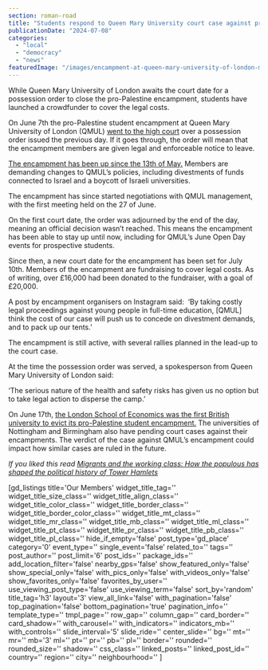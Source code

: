 ```yaml
---
section: roman-road
title: "Students respond to Queen Mary University court case against pro-Palestinian encampment by launching crowdfunder"
publicationDate: "2024-07-08"
categories: 
  - "local"
  - "democracy"
  - "news"
featuredImage: "/images/encampment-at-queen-mary-university-of-london-mile-end-palestine-1.jpg"
---
```


While Queen Mary University of London awaits the court date for a possession order to close the pro-Palestine encampment, students have launched a crowdfunder to cover the legal costs.

On June 7th the pro-Palestine student encampment at Queen Mary University of London (QMUL) [went to the high court](https://romanroadlondon.com/queen-mary-university-london-palestine-encampment-possession-order/) over a possession order issued the previous day. If it goes through, the order will mean that the encampment members are given legal and enforceable notice to leave. 

[The encampment has been up since the 13th of May.](https://romanroadlondon.com/queen-mary-university-palestine-solidarity-encampment/) Members are demanding changes to QMUL’s policies, including divestments of funds connected to Israel and a boycott of Israeli universities.

The encampment has since started negotiations with QMUL management, with the first meeting held on the 27 of June.

On the first court date, the order was adjourned by the end of the day, meaning an official decision wasn’t reached. This means the encampment has been able to stay up until now, including for QMUL’s June Open Day events for prospective students.

Since then, a new court date for the encampment has been set for July 10th. Members of the encampment are fundraising to cover legal costs. As of writing, over £16,000 had been donated to the fundraiser, with a goal of £20,000.

A post by encampment organisers on Instagram said:  ‘By taking costly legal proceedings against young people in full-time education, \[QMUL\] think the cost of our case will push us to concede on divestment demands, and to pack up our tents.’

The encampment is still active, with several rallies planned in the lead-up to the court case.

At the time the possession order was served, a spokesperson from Queen Mary University of London said:

‘The serious nature of the health and safety risks has given us no option but to take legal action to disperse the camp.’ 

On June 17th, [the London School of Economics was the first British university to evict its pro-Palestine student encampment.](https://www.standard.co.uk/news/london/lse-london-protest-palestine-gaza-legal-action-evicted-b1164926.html) The universities of Nottingham and Birmingham also have pending court cases against their encampments. The verdict of the case against QMUL’s encampment could impact how similar cases are ruled in the future.

_If you liked this read [Migrants and the working class: How the populous has shaped the political history of Tower Hamlets](https://romanroadlondon.com/political-history-tower-hamlets/)_

\[gd\_listings title='Our Members' widget\_title\_tag='' widget\_title\_size\_class='' widget\_title\_align\_class='' widget\_title\_color\_class='' widget\_title\_border\_class='' widget\_title\_border\_color\_class='' widget\_title\_mt\_class='' widget\_title\_mr\_class='' widget\_title\_mb\_class='' widget\_title\_ml\_class='' widget\_title\_pt\_class='' widget\_title\_pr\_class='' widget\_title\_pb\_class='' widget\_title\_pl\_class='' hide\_if\_empty='false' post\_type='gd\_place' category='0' event\_type='' single\_event='false' related\_to='' tags='' post\_author='' post\_limit='6' post\_ids='' package\_ids='' add\_location\_filter='false' nearby\_gps='false' show\_featured\_only='false' show\_special\_only='false' with\_pics\_only='false' with\_videos\_only='false' show\_favorites\_only='false' favorites\_by\_user='' use\_viewing\_post\_type='false' use\_viewing\_term='false' sort\_by='random' title\_tag='h3' layout='3' view\_all\_link='false' with\_pagination='false' top\_pagination='false' bottom\_pagination='true' pagination\_info='' template\_type='' tmpl\_page='' row\_gap='' column\_gap='' card\_border='' card\_shadow='' with\_carousel='' with\_indicators='' indicators\_mb='' with\_controls='' slide\_interval='5' slide\_ride='' center\_slide='' bg='' mt='' mr='' mb='3' ml='' pt='' pr='' pb='' pl='' border='' rounded='' rounded\_size='' shadow='' css\_class='' linked\_posts='' linked\_post\_id='' country='' region='' city='' neighbourhood='' \]
